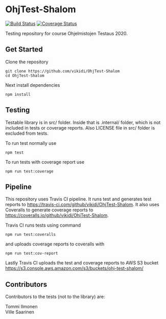 # OhjTest-Shalom
[![Build Status](https://travis-ci.com/vikidi/OhjTest-Shalom.svg?branch=main)](https://travis-ci.com/vikidi/OhjTest-Shalom)
[![Coverage Status](https://coveralls.io/repos/github/vikidi/OhjTest-Shalom/badge.svg?branch=main)](https://coveralls.io/github/vikidi/OhjTest-Shalom?branch=main)

Testing repository for course Ohjelmistojen Testaus 2020.
## Get Started
Clone the repository
```
git clone https://github.com/vikidi/OhjTest-Shalom
cd OhjTest-Shalom
```
Next install dependencies
```
npm install
```
## Testing
Testable library is in src/ folder. Inside that is .internal/ folder, which is not included in tests or coverage reports. Also LICENSE file in src/ folder is excluded from tests.

To run test normally use
```
npm test
```
To run tests with coverage report use
```
npm run test:coverage
```
## Pipeline
This repository uses Travis CI pipeline. It runs test and generates test reports to https://travis-ci.com/github/vikidi/OhjTest-Shalom. It also uses Coveralls to generate coverage reports to https://coveralls.io/github/vikidi/OhjTest-Shalom.

Travis CI runs tests using command
```
npm run test:coveralls
```
and uploads coverage reports to coveralls with 
```
npm run test:cov-report
```
Lastly Travis CI uploads the test and coverage reports to AWS S3 bucket https://s3.console.aws.amazon.com/s3/buckets/ohj-test-shalom/
## Contributors
Contributors to the tests (not to the library) are:

Tommi Ilmonen  
Ville Saarinen
